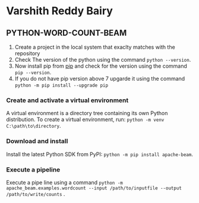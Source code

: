 # Varshith Reddy Bairy
## PYTHON-WORD-COUNT-BEAM
1. Create a project in the local system that exaclty matches with the repository
2. Check The version of the python using the command `python --version`.
3. Now install pip from [pip](https://pip.pypa.io/en/stable/installation/) and check for the version using the command `pip --version`.
4. If you do not have pip version above 7 upgarde it using the command  `python -m pip install --upgrade pip`
### Create and activate a virtual environment
A virtual environment is a directory tree containing its own Python distribution. To create a virtual environment, run: `python -m venv C:\path\to\directory`.
### Download and install
Install the latest Python SDK from PyPI: `python -m pip install apache-beam`.
### Execute a pipeline
Execute a pipe line using a command `python -m apache_beam.examples.wordcount --input /path/to/inputfile --output /path/to/write/counts`
.

